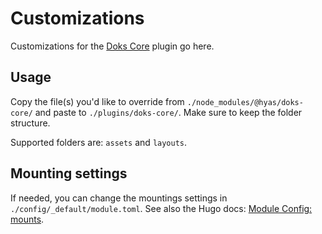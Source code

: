 # Customizations

Customizations for the [Doks Core](https://github.com/gethyas/doks-core) plugin go here.

## Usage

Copy the file(s) you'd like to override from `./node_modules/@hyas/doks-core/` and paste to `./plugins/doks-core/`. Make sure to keep the folder structure.

Supported folders are: `assets` and `layouts`.

## Mounting settings

If needed, you can change the mountings settings in `./config/_default/module.toml`. See also the Hugo docs: [Module Config: mounts](https://gohugo.io/hugo-modules/configuration/#module-config-mounts).
